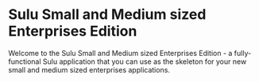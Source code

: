 # Sulu Small and Medium sized Enterprises Edition

Welcome to the Sulu Small and Medium sized Enterprises Edition - a fully-functional Sulu application that you can use as the skeleton for your new small and medium sized enterprises applications.
